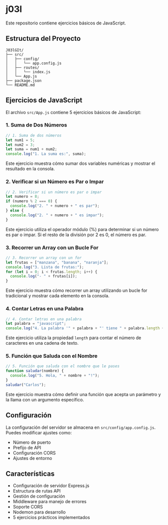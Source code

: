 # j03l

Este repositorio contiene ejercicios básicos de JavaScript.

## Estructura del Proyecto

```
J03lGIt/
├── src/
│   ├── config/
│   │   └── app.config.js
│   ├── routes/
│   │   └── index.js
│   └── App.js
├── package.json
└── README.md
```

## Ejercicios de JavaScript

El archivo `src/App.js` contiene 5 ejercicios básicos de JavaScript:

### 1. Suma de Dos Números

```javascript
// 1. Suma de dos números
let num1 = 5;
let num2 = 3;
let suma = num1 + num2;
console.log("1. La suma es:", suma);
```

Este ejercicio muestra cómo sumar dos variables numéricas y mostrar el resultado en la consola.

### 2. Verificar si un Número es Par o Impar

```javascript
// 2. Verificar si un número es par o impar
let numero = 8;
if (numero % 2 === 0) {
  console.log("2. " + numero + " es par");
} else {
  console.log("2. " + numero + " es impar");
}
```

Este ejercicio utiliza el operador módulo (%) para determinar si un número es par o impar. Si el resto de la división por 2 es 0, el número es par.

### 3. Recorrer un Array con un Bucle For

```javascript
// 3. Recorrer un array con un for
let frutas = ["manzana", "banana", "naranja"];
console.log("3. Lista de frutas:");
for (let i = 0; i < frutas.length; i++) {
  console.log("- " + frutas[i]);
}
```

Este ejercicio muestra cómo recorrer un array utilizando un bucle for tradicional y mostrar cada elemento en la consola.

### 4. Contar Letras en una Palabra

```javascript
// 4. Contar letras en una palabra
let palabra = "javascript";
console.log("4. La palabra '" + palabra + "' tiene " + palabra.length + " letras");
```

Este ejercicio utiliza la propiedad `length` para contar el número de caracteres en una cadena de texto.

### 5. Función que Saluda con el Nombre

```javascript
// 5. Función que saluda con el nombre que le pases
function saludar(nombre) {
  console.log("5. Hola, " + nombre + "!");
}
saludar("Carlos");
```

Este ejercicio muestra cómo definir una función que acepta un parámetro y la llama con un argumento específico.

## Configuración

La configuración del servidor se almacena en `src/config/app.config.js`. Puedes modificar ajustes como:

- Número de puerto
- Prefijo de API
- Configuración CORS
- Ajustes de entorno

## Características

- Configuración de servidor Express.js
- Estructura de rutas API
- Gestión de configuración
- Middleware para manejo de errores
- Soporte CORS
- Nodemon para desarrollo
- 5 ejercicios prácticos implementados

